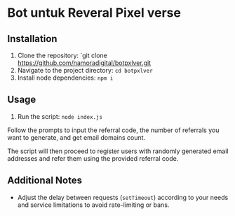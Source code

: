 # Bot untuk Reveral Pixel verse

## Installation
1. Clone the repository: `git clone https://github.com/namoradigital/botpxlver.git
2. Navigate to the project directory: `cd botpxlver`
3. Install node dependencies: `npm i`

## Usage
1. Run the script: `node index.js`

Follow the prompts to input the referral code, the number of referrals you want to generate, and get email domains count.

The script will then proceed to register users with randomly generated email addresses and refer them using the provided referral code.

## Additional Notes
- Adjust the delay between requests (`setTimeout`) according to your needs and service limitations to avoid rate-limiting or bans.
